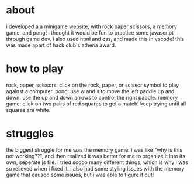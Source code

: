 # about
i developed a a minigame website, with rock paper scissors, a memory game, and pong! i thought it would be fun to practice some javascript through game dev. i also used html and css, and made this in vscode! this was made apart of hack club's athena award.

# how to play
rock, paper, scissors: click on the rock, paper, or scissor symbol to play against a computer.
pong: use w and s to move the left paddle up and down. use the up and down arrows to control the right paddle.
memory game: click on two pairs of red squares to get a match! keep trying until all squares are white.

# struggles
the biggest struggle for me was the memory game. i was like "why is this not working??", and then realized it was better for me to organize it into its own, seperate js file. i tried soooo many different things, which is why i was so relieved when i fixed it. i also had some styling issues with the memory game that caused some issues, but i was able to figure it out!
